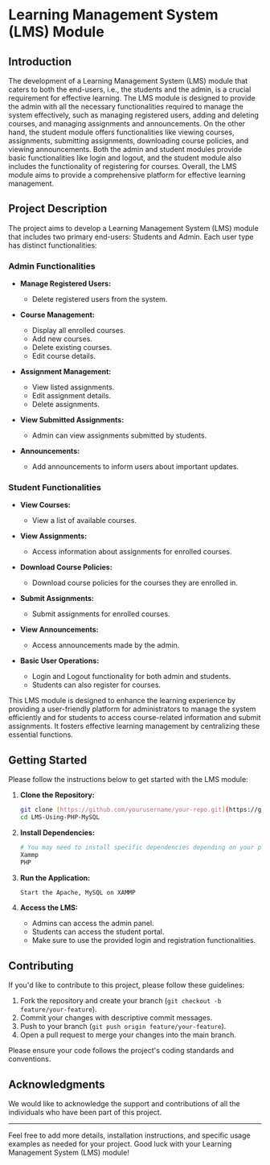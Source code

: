 # Learning Management System (LMS) Module
## Introduction

The development of a Learning Management System (LMS) module that caters to both the end-users, i.e., the students and the admin, is a crucial requirement for effective learning. The LMS module is designed to provide the admin with all the necessary functionalities required to manage the system effectively, such as managing registered users, adding and deleting courses, and managing assignments and announcements. On the other hand, the student module offers functionalities like viewing courses, assignments, submitting assignments, downloading course policies, and viewing announcements. Both the admin and student modules provide basic functionalities like login and logout, and the student module also includes the functionality of registering for courses. Overall, the LMS module aims to provide a comprehensive platform for effective learning management.

## Project Description

The project aims to develop a Learning Management System (LMS) module that includes two primary end-users: Students and Admin. Each user type has distinct functionalities:

### Admin Functionalities

- **Manage Registered Users:**
  - Delete registered users from the system.

- **Course Management:**
  - Display all enrolled courses.
  - Add new courses.
  - Delete existing courses.
  - Edit course details.

- **Assignment Management:**
  - View listed assignments.
  - Edit assignment details.
  - Delete assignments.

- **View Submitted Assignments:**
  - Admin can view assignments submitted by students.

- **Announcements:**
  - Add announcements to inform users about important updates.

### Student Functionalities

- **View Courses:**
  - View a list of available courses.

- **View Assignments:**
  - Access information about assignments for enrolled courses.

- **Download Course Policies:**
  - Download course policies for the courses they are enrolled in.

- **Submit Assignments:**
  - Submit assignments for enrolled courses.

- **View Announcements:**
  - Access announcements made by the admin.

- **Basic User Operations:**
  - Login and Logout functionality for both admin and students.
  - Students can also register for courses.

This LMS module is designed to enhance the learning experience by providing a user-friendly platform for administrators to manage the system efficiently and for students to access course-related information and submit assignments. It fosters effective learning management by centralizing these essential functions.

## Getting Started

Please follow the instructions below to get started with the LMS module:

1. **Clone the Repository:**
   ```bash
   git clone [https://github.com/yourusername/your-repo.git](https://github.com/Shreyp087/LMS-Using-PHP-MySQL.git)
   cd LMS-Using-PHP-MySQL
   ```

2. **Install Dependencies:**
   ```bash
   # You may need to install specific dependencies depending on your project.
   Xammp
   PHP
   ```

3. **Run the Application:**
   ```bash
   Start the Apache, MySQL on XAMMP
   ```

4. **Access the LMS:**
   - Admins can access the admin panel.
   - Students can access the student portal.
   - Make sure to use the provided login and registration functionalities.

## Contributing

If you'd like to contribute to this project, please follow these guidelines:

1. Fork the repository and create your branch (`git checkout -b feature/your-feature`).
2. Commit your changes with descriptive commit messages.
3. Push to your branch (`git push origin feature/your-feature`).
4. Open a pull request to merge your changes into the main branch.

Please ensure your code follows the project's coding standards and conventions.

## Acknowledgments

We would like to acknowledge the support and contributions of all the individuals who have been part of this project.

---

Feel free to add more details, installation instructions, and specific usage examples as needed for your project. Good luck with your Learning Management System (LMS) module!
